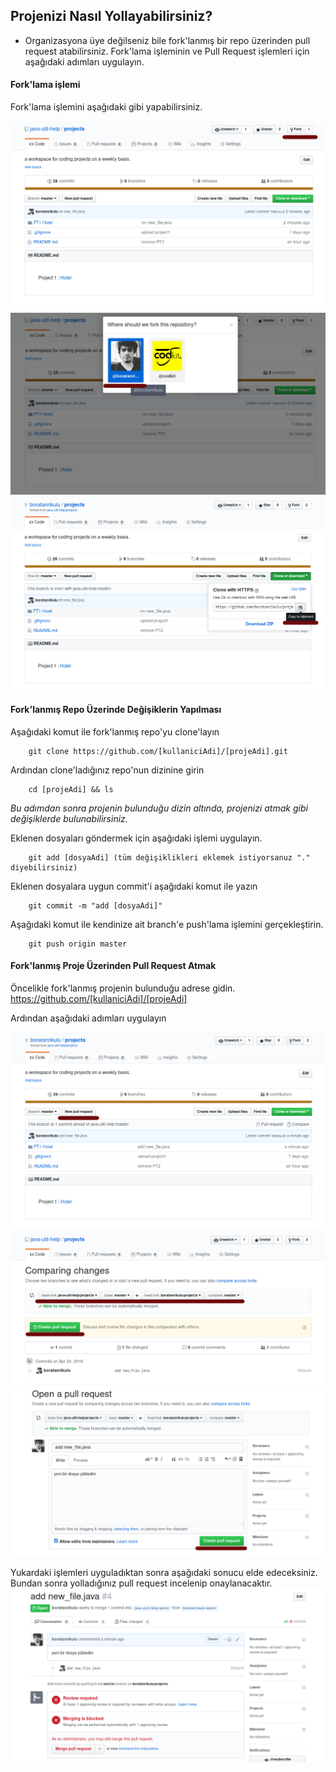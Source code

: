 ## Projenizi Nasıl Yollayabilirsiniz? 

- Organizasyona üye değilseniz bile fork'lanmış bir repo üzerinden pull request atabilirsiniz. Fork'lama işleminin ve Pull Request işlemleri için aşağıdaki adımları uygulayın.

#### Fork'lama işlemi

Fork'lama işlemini aşağıdaki gibi yapabilirsiniz.

![1](pics/HowToFork/1.png)  
![2](pics/HowToFork/2.png)  
![3](pics/HowToFork/3.png)

#### Fork'lanmış Repo Üzerinde Değişiklerin Yapılması

Aşağıdaki komut ile fork'lanmış repo'yu clone'layın
```
	git clone https://github.com/[kullaniciAdi]/[projeAdi].git
```

Ardından clone'ladığınız repo'nun dizinine girin
```
	cd [projeAdi] && ls
```

*Bu adımdan sonra projenin bulunduğu dizin altında, projenizi atmak gibi değişiklerde bulunabilirsiniz.* 

Eklenen dosyaları göndermek için aşağıdaki işlemi uygulayın.
```
	git add [dosyaAdi] (tüm değişiklikleri eklemek istiyorsanuz "." diyebilirsiniz)
```

Eklenen dosyalara uygun commit'i aşağıdaki komut ile yazın
```
	git commit -m "add [dosyaAdi]"
```

Aşağıdaki komut ile kendinize ait branch'e push'lama işlemini gerçekleştirin.
```
	git push origin master
```

#### Fork'lanmış Proje Üzerinden Pull Request Atmak

Öncelikle fork'lanmış projenin bulunduğu adrese gidin.  
https://github.com/[kullaniciAdi]/[projeAdi]

Ardından aşağıdaki adımları uygulayın

![4](pics/HowToFork/4.png)  
![5](pics/HowToFork/5.png) 
![6](pics/HowToFork/6.png)  

Yukardaki işlemleri uyguladıktan sonra aşağıdaki sonucu elde edeceksiniz. Bundan sonra yolladığınız pull request incelenip onaylanacaktır.  
![7](pics/HowToFork/7.png) 
